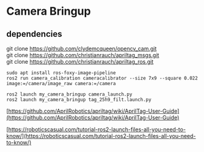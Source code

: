 # Camera Bringup  

## dependencies  
git clone https://github.com/clydemcqueen/opencv_cam.git  
git clone https://github.com/christianrauch/apriltag_msgs.git  
git clone https://github.com/christianrauch/apriltag_ros.git  

`sudo apt install ros-foxy-image-pipeline`  
`ros2 run camera_calibration cameracalibrator --size 7x9 --square 0.022 image:=/camera/image_raw camera:=/camera`  

`ros2 launch my_camera_bringup camera_launch.py`  
`ros2 launch my_camera_bringup tag_25h9_filt.launch.py`  

[https://github.com/AprilRobotics/apriltag/wiki/AprilTag-User-Guide](https://github.com/AprilRobotics/apriltag/wiki/AprilTag-User-Guide)

[https://roboticscasual.com/tutorial-ros2-launch-files-all-you-need-to-know/](https://roboticscasual.com/tutorial-ros2-launch-files-all-you-need-to-know/)
